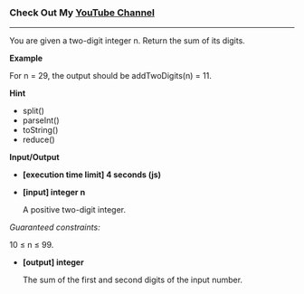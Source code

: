 ### Check Out My [YouTube Channel](https://www.YouTube.com/CodingTutorials360)

---

You are given a two-digit integer n. Return the sum of its digits.

**Example**

For n = 29, the output should be
addTwoDigits(n) = 11.

**Hint**

- split()
- parseInt()
- toString()
- reduce()

**Input/Output**

- **[execution time limit] 4 seconds (js)**
- **[input] integer n**

  A positive two-digit integer.

_Guaranteed constraints:_

10 ≤ n ≤ 99.

- **[output] integer**

  The sum of the first and second digits of the input number.
